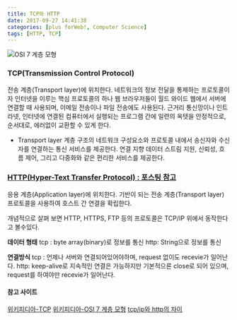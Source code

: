 ```yaml
---
title: TCP와 HTTP
date: 2017-09-27 14:41:38
categories: [plus forWeb!, Computer Science]
tags: [HTTP, TCP]
---
```


![OSI 7 계층 모형](/image/osi.jpg)

### TCP(Transmission Control Protocol)
전송 계층(Transport layer)에 위치한다.
네트워크의 정보 전달을 통제하는 프로토콜이자 인터넷을 이루는 핵심 프로토콜의 하나
웹 브라우저들이 월드 와이드 웹에서 서버에 연결할 때 사용되며, 이메일 전송이나 파일 전송에도 사용된다.
근거리 통신망이나 인트라넷, 인터넷에 연결된 컴퓨터에서 실행되는 프로그램 간에 일련의 옥텟을 안정적으로, 순서대로, 에러없이 교환할 수 있게 한다.

- Transport layer
계층 구조의 네트워크 구성요소와 프로토콜 내에서 송신자와 수신자를 연결하는 통신 서비스를 제공한다.
연결 지향 데이터 스트림 지원, 신뢰성, 흐름 제어, 그리고 다중화와 같은 편리한 서비스를 제공한다.

### [HTTP(Hyper-Text Transfer Protocol) : 포스팅 참고](https://sharryhong.github.io/2017/09/27/back-protocol/)
응용 계층(Application layer)에 위치한다.
기반이 되는 전송 계층(Transport layer) 프로토콜을 사용하여 호스트 간 연결을 확립한다.

개념적으로 살펴 보면 HTTP, HTTPS, FTP 등의 프로토콜은 TCP/IP 위에서 동작한다고 볼수있다.

**데이터 형태**
tcp : byte array(binary)로 정보를 통신
http: String으로 정보를 통신

**연결방식**
tcp : 언제나 서버와 연결되어있어야하며, request 없이도 recevie가 일어난다.
http: keep-alive로 지속적인 연결은 가능하지만 기본적으론 close로 되어 있으며, request를 하여야만 recevie가 일어난다.


#### 참고 사이트
[위키피디아-TCP](https://ko.wikipedia.org/wiki/%EC%A0%84%EC%86%A1_%EC%A0%9C%EC%96%B4_%ED%94%84%EB%A1%9C%ED%86%A0%EC%BD%9C)
[위키피디아-OSI 7 계층 모형](https://ko.wikipedia.org/wiki/OSI_%EB%AA%A8%ED%98%95)
[tcp/ip와 http의 차이](http://blog.naver.com/PostView.nhn?blogId=k220j&logNo=220694238797)
